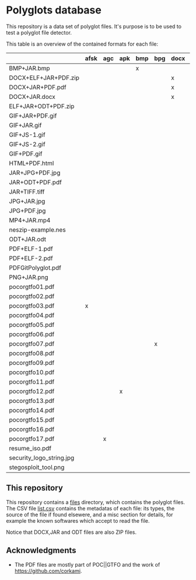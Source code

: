 # Polyglots database

This repository is a data set of polyglot files.
It's purpose is to be used to test a polyglot file detector.

This table is an overview of the contained formats for each file:

|                        |afsk|agc|apk|bmp|bpg|docx|elf|gif|gitbundle|har|html|ild|iso|jar|jpg|js|lsmv|mbr|mp4|nes|odf|odt|pdf|png|ps|rb|sh|tar|tc|wv|zip|
|------------------------|----|---|---|---|---|----|---|---|---------|---|----|---|---|---|---|--|----|---|---|---|---|---|---|---|--|--|--|---|--|--|---|
|BMP+JAR.bmp             |    |   |   |x  |   |    |   |   |         |   |    |   |   |x  |   |  |    |   |   |   |   |   |   |   |  |  |  |   |  |  |x  |
|DOCX+ELF+JAR+PDF.zip    |    |   |   |   |   |x   |x  |   |         |   |    |   |   |x  |   |  |    |   |   |   |   |   |x  |   |  |  |  |   |  |  |x  |
|DOCX+JAR+PDF.pdf        |    |   |   |   |   |x   |   |   |         |   |    |   |   |x  |   |  |    |   |   |   |   |   |x  |   |  |  |  |   |  |  |x  |
|DOCX+JAR.docx           |    |   |   |   |   |x   |   |   |         |   |    |   |   |x  |   |  |    |   |   |   |   |   |   |   |  |  |  |   |  |  |x  |
|ELF+JAR+ODT+PDF.zip     |    |   |   |   |   |    |x  |   |         |x  |    |   |   |   |   |  |    |   |   |   |   |x  |x  |   |  |  |  |   |  |  |x  |
|GIF+JAR+PDF.gif         |    |   |   |   |   |    |   |x  |         |   |    |   |   |x  |   |  |    |   |   |   |   |   |x  |   |  |  |  |   |  |  |x  |
|GIF+JAR.gif             |    |   |   |   |   |    |   |x  |         |   |    |   |   |x  |   |  |    |   |   |   |   |   |   |   |  |  |  |   |  |  |x  |
|GIF+JS-1.gif            |    |   |   |   |   |    |   |x  |         |   |    |   |   |   |   |x |    |   |   |   |   |   |   |   |  |  |  |   |  |  |   |
|GIF+JS-2.gif            |    |   |   |   |   |    |   |x  |         |   |    |   |   |   |   |x |    |   |   |   |   |   |   |   |  |  |  |   |  |  |   |
|GIF+PDF.gif             |    |   |   |   |   |    |   |x  |         |   |    |   |   |   |   |  |    |   |   |   |   |   |x  |   |  |  |  |   |  |  |   |
|HTML+PDF.html           |    |   |   |   |   |    |   |   |         |   |x   |   |   |   |   |  |    |   |   |   |   |   |x  |   |  |  |  |   |  |  |   |
|JAR+JPG+PDF.jpg         |    |   |   |   |   |    |   |   |         |   |    |   |   |x  |x  |  |    |   |   |   |   |   |x  |   |  |  |  |   |  |  |x  |
|JAR+ODT+PDF.pdf         |    |   |   |   |   |    |   |   |         |   |    |   |   |x  |   |  |    |   |   |   |x  |   |x  |   |  |  |  |   |  |  |x  |
|JAR+TIFF.tiff           |    |   |   |   |   |    |   |   |         |   |    |   |   |   |   |  |    |   |   |   |   |   |   |   |  |  |  |   |  |  |   |
|JPG+JAR.jpg             |    |   |   |   |   |    |   |   |         |   |    |   |   |x  |x  |  |    |   |   |   |   |   |   |   |  |  |  |   |  |  |x  |
|JPG+PDF.jpg             |    |   |   |   |   |    |   |   |         |   |    |   |   |   |x  |  |    |   |   |   |   |   |x  |   |  |  |  |   |  |  |   |
|MP4+JAR.mp4             |    |   |   |   |   |    |   |   |         |   |    |   |   |x  |   |  |    |   |x  |   |   |   |   |   |  |  |  |   |  |  |x  |
|neszip-example.nes      |    |   |   |   |   |    |   |   |         |   |    |   |   |   |   |  |    |   |   |x  |   |   |   |   |  |  |  |   |  |  |x  |
|ODT+JAR.odt             |    |   |   |   |   |    |   |   |         |   |    |   |   |x  |   |  |    |   |   |   |   |x  |   |   |  |  |  |   |  |  |x  |
|PDF+ELF-1.pdf           |    |   |   |   |   |    |x  |   |         |   |    |   |   |   |   |  |    |   |   |   |   |   |x  |   |  |  |  |   |  |  |   |
|PDF+ELF-2.pdf           |    |   |   |   |   |    |x  |   |         |   |    |   |   |   |   |  |    |   |   |   |   |   |x  |   |  |  |  |   |  |  |   |
|PDFGitPolyglot.pdf      |    |   |   |   |   |    |   |   |x        |   |    |   |   |   |   |  |    |   |   |   |   |   |x  |   |  |  |  |   |  |  |   |
|PNG+JAR.png             |    |   |   |   |   |    |   |   |         |   |    |   |   |x  |   |  |    |   |   |   |   |   |   |x  |  |  |  |   |  |  |x  |
|pocorgtfo01.pdf         |    |   |   |   |   |    |   |   |         |   |    |   |   |   |   |  |    |   |   |   |   |   |x  |   |  |  |  |   |  |  |x  |
|pocorgtfo02.pdf         |    |   |   |   |   |    |   |   |         |   |    |   |   |   |   |  |    |x  |   |   |   |   |x  |   |  |  |  |   |  |  |x  |
|pocorgtfo03.pdf         |x   |   |   |   |   |    |   |   |         |   |    |   |   |   |x  |  |    |   |   |   |   |   |x  |   |  |  |  |   |  |  |x  |
|pocorgtfo04.pdf         |    |   |   |   |   |    |   |   |         |   |    |   |   |   |   |  |    |   |   |   |   |   |x  |   |  |  |  |   |x |  |x  |
|pocorgtfo05.pdf         |    |   |   |   |   |    |   |   |         |   |    |   |x  |   |   |  |    |   |   |   |   |   |x  |   |  |  |  |   |  |  |x  |
|pocorgtfo06.pdf         |    |   |   |   |   |    |   |   |         |   |    |   |   |   |   |  |    |   |   |   |   |   |x  |   |  |  |  |x  |  |  |x  |
|pocorgtfo07.pdf         |    |   |   |   |x  |    |   |   |         |   |x   |   |   |   |   |  |    |   |   |   |   |   |x  |   |  |  |  |   |  |  |x  |
|pocorgtfo08.pdf         |    |   |   |   |   |    |   |   |         |   |    |   |   |   |   |  |    |   |   |   |   |   |x  |   |  |  |x |   |  |  |x  |
|pocorgtfo09.pdf         |    |   |   |   |   |    |   |   |         |   |    |   |   |   |   |  |    |   |   |   |   |   |x  |   |  |  |  |   |  |x |x  |
|pocorgtfo10.pdf         |    |   |   |   |   |    |   |   |         |   |    |   |   |   |   |  |x   |   |   |   |   |   |x  |   |  |  |  |   |  |  |x  |
|pocorgtfo11.pdf         |    |   |   |   |   |    |   |   |         |   |x   |   |   |   |   |  |    |   |   |   |   |   |x  |   |  |x |  |   |  |  |x  |
|pocorgtfo12.pdf         |    |   |x  |   |   |    |   |   |         |   |    |   |   |   |   |  |    |   |   |   |   |   |x  |   |  |  |  |   |  |  |x  |
|pocorgtfo13.pdf         |    |   |   |   |   |    |   |   |         |   |    |   |   |   |   |  |    |   |   |   |   |   |x  |   |x |  |  |   |  |  |x  |
|pocorgtfo14.pdf         |    |   |   |   |   |    |   |   |         |   |    |   |   |   |   |  |    |   |   |x  |   |   |x  |   |  |  |  |   |  |  |x  |
|pocorgtfo15.pdf         |    |   |   |   |   |    |   |   |         |   |    |x  |   |   |   |  |    |   |   |   |   |   |x  |   |  |  |  |   |  |  |x  |
|pocorgtfo16.pdf         |    |   |   |   |   |    |   |   |         |   |    |   |   |   |   |  |    |   |   |   |   |   |x  |   |  |  |x |   |  |  |x  |
|pocorgtfo17.pdf         |    |x  |   |   |   |    |   |   |         |   |    |   |   |   |   |  |    |   |   |   |   |   |x  |   |  |  |  |   |  |  |x  |
|resume_iso.pdf          |    |   |   |   |   |    |   |   |         |   |    |   |   |   |   |  |    |x  |   |   |   |   |x  |   |  |  |  |   |  |  |   |
|security_logo_string.jpg|    |   |   |   |   |    |   |   |         |   |    |   |   |   |   |x |    |   |   |   |   |   |   |x  |  |  |  |   |  |  |   |
|stegosploit_tool.png    |    |   |   |   |   |    |   |   |         |   |x   |   |   |   |   |  |    |   |   |   |   |   |   |x  |  |  |  |   |  |  |   |

## This repository

This repository contains a [files](files) directory, which contains the polyglot files.
The CSV file [list.csv](list.csv) contains the metadatas of each file: its types, the source of the file if found elsewere, and a misc section for details, for example the known softwares which accept to read the file.

Notice that DOCX,JAR and ODT files are also ZIP files.

## Acknowledgments

- The PDF files are mostly part of POC||GTFO and the work of https://github.com/corkami.
